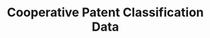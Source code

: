 ---
layout: default
bigquery: https://console.cloud.google.com/bigquery?p=patents-public-data&d=cpc&page=dataset
citation: '“Cooperative Patent Classification” by the EPO and USPTO, for public use. '
contributors: EPO, USPTO
cost: None
description: Cooperative Patent Classification Data contains the scheme and definitions
  of the Cooperative Patent Classification system for classifying patent documents.
  The CPC is the result of a partnership between the EPO and the USPTO in their joint
  effort to develop a common, internationally compatible classification system for
  technical documents, in particular patent publications, which will be used by both
  offices in the patent granting process
documentation: https://www.cooperativepatentclassification.org/cpcSchemeAndDefinitions
last_edit: 04/07/2022, 22:43:29
location: https://www.cooperativepatentclassification.org/index
maintained_by: USPTO, EPO
schema_fields:
- child_groups
- informativeReferences
- sizeCache
- title_full
- glossary
- additional_only
- children
- notAllocatable
- definition
- not_allocatable
- ipc_concordant
- dateRevised
- limitingReferences
- status
- titlePart
- parents
- title_part
- breakdown_code
- residualReferences
- synonyms
- residual_references
- level
- application_references
- date_revised
- limiting_references
- breakdownCode
- informative_references
- ipcConcordant
- titleFull
- childGroups
- symbol
- applicationReferences
shortname: cooperative_patent_classification
tags:
- patents
- science
title: Cooperative Patent Classification Data
uuid: 984374a7-16e9-4b35-9445-458daceb01bf
---